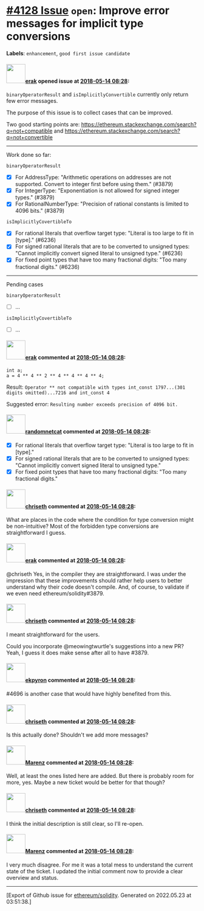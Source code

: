 # [\#4128 Issue](https://github.com/ethereum/solidity/issues/4128) `open`: Improve error messages for implicit type conversions
**Labels**: `enhancement`, `good first issue candidate`


#### <img src="https://avatars.githubusercontent.com/u/20012009?u=61e903cf16bc5f3353db1d571401e2e71b6f61ed&v=4" width="50">[erak](https://github.com/erak) opened issue at [2018-05-14 08:28](https://github.com/ethereum/solidity/issues/4128):

`binaryOperatorResult` and `isImplicitlyConvertible` currently only return few error messages.

The purpose of this issue is to collect cases that can be improved.

Two good starting points are: https://ethereum.stackexchange.com/search?q=not+compatible and https://ethereum.stackexchange.com/search?q=not+convertible

---------
Work done so far:

`binaryOperatorResult`

 * [x] For AddressType: "Arithmetic operations on addresses are not supported. Convert to integer first before using them." (#3879)
* [x] For IntegerType: "Exponentiation is not allowed for signed integer types." (#3879)
* [x] For RationalNumberType: "Precision of rational constants is limited to 4096 bits." (#3879)

`isImplicitlyCovertibleTo`

* [x] For rational literals that overflow target type: "Literal is too large to fit in [type]." (#6236)
* [x] For signed rational literals that are to be converted to unsigned types: "Cannot implicitly convert signed literal to unsigned type." (#6236)
* [x] For fixed point types that have too many fractional digits: "Too many fractional digits." (#6236)

--------
Pending cases

`binaryOperatorResult`

* [ ] ...

`isImplicitlyCovertibleTo`

* [ ] ...

#### <img src="https://avatars.githubusercontent.com/u/20012009?u=61e903cf16bc5f3353db1d571401e2e71b6f61ed&v=4" width="50">[erak](https://github.com/erak) commented at [2018-05-14 08:28](https://github.com/ethereum/solidity/issues/4128#issuecomment-399479035):

```
int a;
a = 4 ** 4 ** 2 ** 4 ** 4 ** 4 ** 4;
```
Result: ``Operator ** not compatible with types int_const 1797...(301 digits omitted)...7216 and int_const 4``

Suggested error: ``Resulting number exceeds precision of 4096 bit.``

#### <img src="https://avatars.githubusercontent.com/u/1988485?v=4" width="50">[randomnetcat](https://github.com/randomnetcat) commented at [2018-05-14 08:28](https://github.com/ethereum/solidity/issues/4128#issuecomment-399785964):

* [x] For rational literals that overflow target type: "Literal is too large to fit in [type]."
* [x] For signed rational literals that are to be converted to unsigned types: "Cannot implicitly convert signed literal to unsigned type."
* [x] For fixed point types that have too many fractional digits: "Too many fractional digits."

#### <img src="https://avatars.githubusercontent.com/u/9073706?v=4" width="50">[chriseth](https://github.com/chriseth) commented at [2018-05-14 08:28](https://github.com/ethereum/solidity/issues/4128#issuecomment-399961283):

What are places in the code where the condition for type conversion might be non-intuitive? Most of the forbidden type conversions are straightforward I guess.

#### <img src="https://avatars.githubusercontent.com/u/20012009?u=61e903cf16bc5f3353db1d571401e2e71b6f61ed&v=4" width="50">[erak](https://github.com/erak) commented at [2018-05-14 08:28](https://github.com/ethereum/solidity/issues/4128#issuecomment-400037784):

@chriseth Yes, in the compiler they are straightforward. I was under the impression that these improvements should rather help users to better understand why their code doesn't compile. And, of course, to validate if we even need ethereum/solidity#3879.

#### <img src="https://avatars.githubusercontent.com/u/9073706?v=4" width="50">[chriseth](https://github.com/chriseth) commented at [2018-05-14 08:28](https://github.com/ethereum/solidity/issues/4128#issuecomment-400080815):

I meant straightforward for the users.

Could you incorporate @meowingtwurtle's suggestions into a new PR? Yeah, I guess it does make sense after all to have #3879.

#### <img src="https://avatars.githubusercontent.com/u/1347491?v=4" width="50">[ekpyron](https://github.com/ekpyron) commented at [2018-05-14 08:28](https://github.com/ethereum/solidity/issues/4128#issuecomment-411045950):

#4696 is another case that would have highly benefited from this.

#### <img src="https://avatars.githubusercontent.com/u/9073706?v=4" width="50">[chriseth](https://github.com/chriseth) commented at [2018-05-14 08:28](https://github.com/ethereum/solidity/issues/4128#issuecomment-471591026):

Is this actually done? Shouldn't we add more messages?

#### <img src="https://avatars.githubusercontent.com/u/424752?u=038e104b849efd16f076b671ef6c46af7073bfa7&v=4" width="50">[Marenz](https://github.com/Marenz) commented at [2018-05-14 08:28](https://github.com/ethereum/solidity/issues/4128#issuecomment-471612746):

Well, at least the ones listed here are added. But there is probably room for more, yes. Maybe a new ticket would be better for that though?

#### <img src="https://avatars.githubusercontent.com/u/9073706?v=4" width="50">[chriseth](https://github.com/chriseth) commented at [2018-05-14 08:28](https://github.com/ethereum/solidity/issues/4128#issuecomment-471622203):

I think the initial description is still clear, so I'll re-open.

#### <img src="https://avatars.githubusercontent.com/u/424752?u=038e104b849efd16f076b671ef6c46af7073bfa7&v=4" width="50">[Marenz](https://github.com/Marenz) commented at [2018-05-14 08:28](https://github.com/ethereum/solidity/issues/4128#issuecomment-471630036):

I very much disagree. For me it was a total mess to understand the current state of the ticket. I updated the initial comment now to provide a clear overview and status.


-------------------------------------------------------------------------------



[Export of Github issue for [ethereum/solidity](https://github.com/ethereum/solidity). Generated on 2022.05.23 at 03:51:38.]
